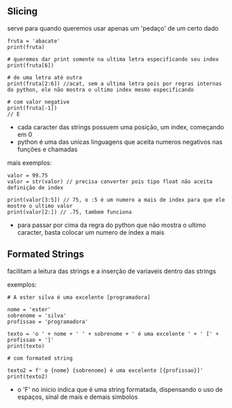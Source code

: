 ## Slicing
serve para quando queremos usar apenas um 'pedaço' de um certo dado

```
fruta = 'abacate'
print(fruta)

# queremos dar print somente na ultima letra especificando seu index
print(fruta[6])

# de uma letra até outra
print(fruta[2:6]) //acat, sem a ultima letra pois por regras internas do python, ele não mostra o ultimo index mesmo especificando

# com valor negative
print(fruta[-1])
// E

```
- cada caracter das strings possuem uma posição, um index, começando em 0
- python é uma das unicas linguagens que aceita numeros negativos nas funções e chamadas

mais exemplos:
```
valor = 99.75
valor = str(valor) // precisa converter pois tipo float não aceita definição de index

print(valor[3:5]) // 75, o :5 é um numero a mais de index para que ele mostre o ultimo valor
print(valor[2:]) // .75, tambem funciona
```
- para passar por cima da regra do python que não mostra o ultimo caracter, basta colocar um numero de index a mais


## Formated Strings
facilitam a leitura das strings e a inserção de variaveis dentro das strings

exemplos:

```
# A ester silva é uma excelente [programadora]

nome = 'ester'
sobrenome = 'silva'
profissao = 'programadora'

texto = 'o ' + nome + ' ' + sobrenome + ' é uma excelente ' + ' [' + profissao + ']'
print(texto)

# com formated string

texto2 = f' o {nome} {sobrenome} é uma excelente [{profissao}]'
print(texto2)

```
- o 'F' no inicio indica que é uma string formatada, dispensando o uso de espaços, sinal de mais e demais simbolos



